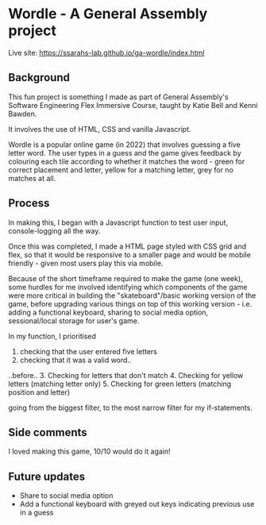 
# Wordle - A General Assembly project # 

Live site: https://ssarahs-lab.github.io/ga-wordle/index.html

## Background ##

This fun project is something I made as part of General Assembly's Software Engineering Flex Immersive Course, taught by Katie Bell and Kenni Bawden.

It involves the use of HTML, CSS and vanilla Javascript.

Wordle is a popular online game (in 2022) that involves guessing a five letter word. The user types in a guess and the game gives feedback by colouring each tile according to whether it matches the word - green for correct placement and letter, yellow for a matching letter, grey for no matches at all. 


## Process
In making this, I began with a Javascript function to test user input, console-logging all the way. 

Once this was completed, I made a HTML page styled with CSS grid and flex, so that it would be responsive to a smaller page and would be mobile friendly - given most users play this via mobile. 

Because of the short timeframe required to make the game (one week), some hurdles for me involved identifying which components of the game were more critical in building the "skateboard"/basic working version of the game, before upgrading various things on top of this working version - i.e. adding a functional keyboard, sharing to social media option, sessional/local storage for user's game.

In my function, I prioritised
1. checking that the user entered five letters
2. checking that it was a valid word..

..before..
3. Checking for letters that don't match
4. Checking for yellow letters (matching letter only)
5. Checking for green letters (matching position and letter)

going from the biggest filter, to the most narrow filter for my if-statements.



## Side comments 
I loved making this game, 10/10 would do it again!


## Future updates
- Share to social media option
- Add a functional keyboard with greyed out keys indicating previous use in a guess